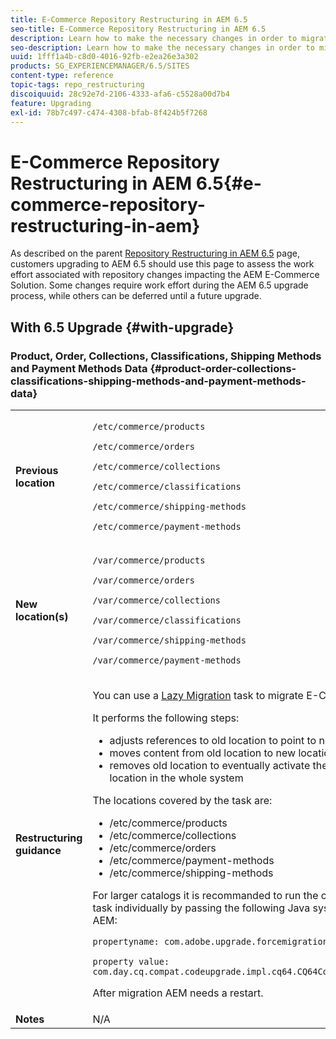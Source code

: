 ```yaml
---
title: E-Commerce Repository Restructuring in AEM 6.5
seo-title: E-Commerce Repository Restructuring in AEM 6.5
description: Learn how to make the necessary changes in order to migrate to the new repository structure in AEM 6.5 for E-Commerce.
seo-description: Learn how to make the necessary changes in order to migrate to the new repository structure in AEM 6.5 for E-Commerce.
uuid: 1fff1a4b-c8d0-4016-92fb-e2ea26e3a302
products: SG_EXPERIENCEMANAGER/6.5/SITES
content-type: reference
topic-tags: repo_restructuring
discoiquuid: 28c92e7d-2106-4333-afa6-c5528a00d7b4
feature: Upgrading
exl-id: 78b7c497-c474-4308-bfab-8f424b5f7268
---
```

# E-Commerce Repository Restructuring in AEM 6.5{#e-commerce-repository-restructuring-in-aem}

As described on the parent [Repository Restructuring in AEM 6.5](/help/sites-deploying/repository-restructuring.md) page, customers upgrading to AEM 6.5 should use this page to assess the work effort associated with repository changes impacting the AEM E-Commerce Solution. Some changes require work effort during the AEM 6.5 upgrade process, while others can be deferred until a future upgrade.

## With 6.5 Upgrade {#with-upgrade}

### Product, Order, Collections, Classifications, Shipping Methods and Payment Methods Data {#product-order-collections-classifications-shipping-methods-and-payment-methods-data}

<table>
 <tbody>
  <tr>
   <td><strong>Previous location</strong></td>
   <td><p><code>/etc/commerce/products</code></p> <p><code>/etc/commerce/orders</code></p> <p><code>/etc/commerce/collections</code></p> <p><code>/etc/commerce/classifications</code></p> <p><code>/etc/commerce/shipping-methods</code></p> <p><code>/etc/commerce/payment-methods</code></p> </td>
  </tr>
  <tr>
   <td><strong>New location(s)</strong></td>
   <td><p><code>/var/commerce/products</code></p> <p><code>/var/commerce/orders</code></p> <p><code>/var/commerce/collections</code></p> <p><code>/var/commerce/classifications</code></p> <p><code>/var/commerce/shipping-methods</code></p> <p><code>/var/commerce/payment-methods</code></p> </td>
  </tr>
  <tr>
   <td><strong>Restructuring guidance</strong></td>
   <td><p>You can use a <a href="/help/sites-deploying/lazy-content-migration.md" target="_blank">Lazy Migration</a> task to migrate E-Commerce data.</p> <p>It performs the following steps:</p>
    <ul>
     <li>adjusts references to old location to point to new location</li>
     <li>moves content from old location to new location</li>
     <li>removes old location to eventually activate the usage of new location in the whole system</li>
    </ul> <p>The locations covered by the task are:</p>
    <ul>
     <li>/etc/commerce/products</li>
     <li>/etc/commerce/collections<br /> </li>
     <li>/etc/commerce/orders<br /> </li>
     <li>/etc/commerce/payment-methods<br /> </li>
     <li>/etc/commerce/shipping-methods<br /> </li>
    </ul> <p>For larger catalogs it is recommanded to run the commerce migration task individually by passing the following Java system property to AEM:</p> <p><code>propertyname: com.adobe.upgrade.forcemigration</code></p> <p><code>property value: com.day.cq.compat.codeupgrade.impl.cq64.CQ64CommerceMigrationTask</code></p> <p>After migration AEM needs a restart.</p> </td>
  </tr>
  <tr>
   <td><strong>Notes</strong></td>
   <td>N/A<br /> </td>
  </tr>
 </tbody>
</table>
